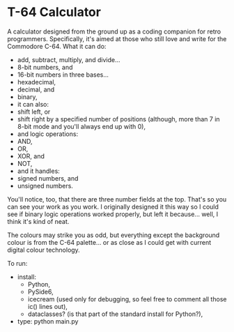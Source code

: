# T-64 Calculator
A calculator designed from the ground up as a coding companion for retro programmers. Specifically, it's aimed at those who still love and write for the Commodore C-64.
What it can do:
- add, subtract, multiply, and divide...
- 8-bit numbers, and
- 16-bit numbers in three bases...
- hexadecimal,
- decimal, and
- binary,
- it can also:
- shift left, or
- shift right by a specified number of positions (although, more than 7 in 8-bit mode and you'll always end up with 0),
- and logic operations:
- AND,
- OR,
- XOR, and
- NOT,
- and it handles:
- signed numbers, and
- unsigned numbers.

You'll notice, too, that there are three number fields at the top. That's so you can see your work as you work. I originally designed it this way so I could see if binary  logic operations worked properly, but left it because... well, I think it's kind of neat.

The colours may strike you as odd, but everything except the background colour is from the C-64 palette... or as close as I could get with current digital colour technology.

To run:
- install:
  - Python,
  - PySide6,
  - icecream (used only for debugging, so feel free to comment all those ic() lines out),
  - dataclasses? (is that part of the standard install for Python?),
- type: python main.py
